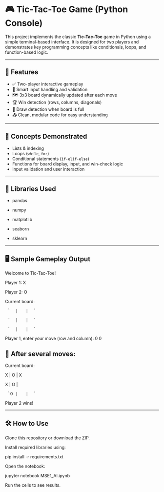 # 🎮 Tic-Tac-Toe Game (Python Console)

This project implements the classic **Tic-Tac-Toe** game in Python using a simple terminal-based interface. It is designed for two players and demonstrates key programming concepts like conditionals, loops, and function-based logic.

---

## 📌 Features

- ✅ Two-player interactive gameplay
- 🧠 Smart input handling and validation
- 🗺️ 3x3 board dynamically updated after each move
- 🏆 Win detection (rows, columns, diagonals)
- 🤝 Draw detection when board is full
- 📤 Clean, modular code for easy understanding

---

## 🧠 Concepts Demonstrated

- Lists & indexing
- Loops (`while`, `for`)
- Conditional statements (`if-elif-else`)
- Functions for board display, input, and win-check logic
- Input validation and user interaction

---

## 🧰 Libraries Used
- pandas

- numpy

- matplotlib

- seaborn

- sklearn

---

## 🖥️ Sample Gameplay Output

Welcome to Tic-Tac-Toe!

Player 1: X  

Player 2: O

Current board:  

<pre> `  |   |  ` </pre>   
 

<pre> `  |   |  ` </pre>  
 

<pre> `  |   |  ` </pre>  
 
 





Player 1, enter your move (row and column): 0 0

## 🎯 After several moves:  


Current board:  
 
 
 X | O | X

 X | O |  

 <pre> `O |   |  ` </pre>  


Player 2 wins!

---

## 🛠️ How to Use
Clone this repository or download the ZIP.  


Install required libraries using:  


pip install -r requirements.txt  

Open the notebook:  



jupyter notebook MSE1_AI.ipynb  

Run the cells to see results.  

